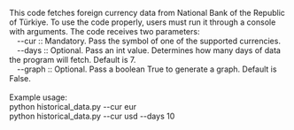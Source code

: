 This code fetches foreign currency data from National Bank of the Republic of Türkiye.
To use the code properly, users must run it through a console with arguments.
The code receives two parameters: <br>
&emsp;--cur   :: Mandatory. Pass the symbol of one of the supported currencies.<br>
&emsp;--days  :: Optional. Pass an int value. Determines how many days of data the program will fetch. Default is 7.<br>
&emsp;--graph :: Optional. Pass a boolean True to generate a graph. Default is False.<br>
  <br>
Example usage:  <br>
python historical_data.py --cur eur <br>
python historical_data.py --cur usd --days 10
